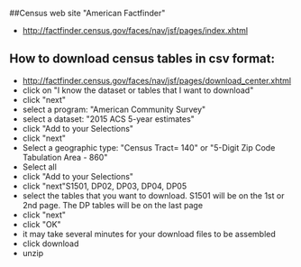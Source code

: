 ##Census web site "American Factfinder"
* http://factfinder.census.gov/faces/nav/jsf/pages/index.xhtml

## How to download census tables in csv format:

* http://factfinder.census.gov/faces/nav/jsf/pages/download_center.xhtml
* click on "I know the dataset or tables that I want to download"
* click "next"
* select a program: "American Community Survey"
* select a dataset: "2015 ACS 5-year estimates"
* click "Add to your Selections"
* click "next"
* Select a geographic type: "Census Tract= 140" or "5-Digit Zip Code Tabulation Area - 860"
* Select all
* click "Add to your Selections"
* click "next"S1501, DP02, DP03, DP04, DP05
* select the tables that you want to download.  S1501 will be on the 1st or 2nd page.  The DP tables will be on the last page 
* click "next"
* click "OK"
* it may take several minutes for your download files to be assembled
* click download
* unzip

